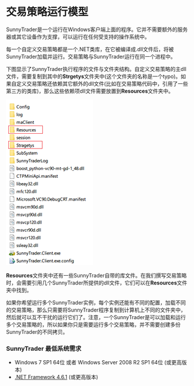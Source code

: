 # 交易策略运行模型

SunnyTrader是一个运行在Windows客户端上面的程序。它并不需要额外的服务器或其它设备作为支撑，可以运行在任何受支持的操作系统中。

每一个自定义交易策略都是一个.NET类库，在它被编译成.dll文件后，将被SunnyTrader加载并运行。交易策略与SunnyTrader运行在同一个进程中。

下图显示了SunnyTrader执行程序的文件与文件夹结构。自定义交易策略的主dll文件，需要复制到其中的**Strgetys**文件夹中\(这个文件夹的名称是一个typo\)。如果自定义交易策略还依赖其它额外的dll文件\(比如在交易策略代码中，引用了一些第三方的类库\)，那么这些依赖项dll文件需要放置到**Resources**文件夹中。

![](/assets/SunnyTraderFolders.png)

**Resources**文件夹中还有一些SunnyTrader自带的库文件。在我们撰写交易策略时，会需要引用几个SunnyTrader所提供的dll文件，它们可以在**Resources**文件夹中找到。

如果你希望运行多个SunnyTrader实例，每个实例还能有不同的配置，加载不同的交易策略，那么只需要将SunnyTrader程序复制到计算机上不同的文件夹中，然后就可以互不干扰的运行它们了。注意，一个SunnyTrader是可以加载和运行多个交易策略的，所以如果你只是需要运行多个交易策略，并不需要创建多份SunnyTrader的不同拷贝。

### SunnyTrader 最低系统需求

* Windows 7 SP1 64位 或者 Windows Server 2008 R2 SP1 64位 \(或更高版本\)
* [.NET Framework 4.6.1](https://www.microsoft.com/zh-CN/download/details.aspx?id=49982) \(或更高版本\)



